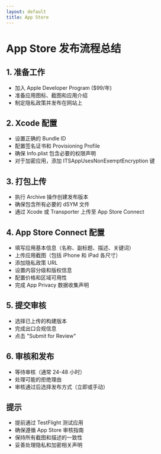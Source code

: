 ```yaml
---
layout: default
title: App Store
---
```


# App Store 发布流程总结

## 1. 准备工作
- 加入 Apple Developer Program ($99/年)
- 准备应用图标、截图和应用介绍
- 制定隐私政策并发布在网站上

## 2. Xcode 配置
- 设置正确的 Bundle ID
- 配置签名证书和 Provisioning Profile
- 确保 Info.plist 包含必要的权限声明
- 对于加密应用，添加 ITSAppUsesNonExemptEncryption 键

## 3. 打包上传
- 执行 Archive 操作创建发布版本
- 确保包含所有必要的 dSYM 文件
- 通过 Xcode 或 Transporter 上传至 App Store Connect

## 4. App Store Connect 配置
- 填写应用基本信息（名称、副标题、描述、关键词）
- 上传应用截图（包括 iPhone 和 iPad 各尺寸）
- 添加隐私政策 URL
- 设置内容分级和版权信息
- 配置价格和区域可用性
- 完成 App Privacy 数据收集声明

## 5. 提交审核
- 选择已上传的构建版本
- 完成出口合规信息
- 点击 "Submit for Review"

## 6. 审核和发布
- 等待审核（通常 24-48 小时）
- 处理可能的拒绝理由
- 审核通过后选择发布方式（立即或手动）

## 提示
- 提前通过 TestFlight 测试应用
- 确保遵循 App Store 审核指南
- 保持所有截图和描述的一致性
- 妥善处理隐私和加密相关声明